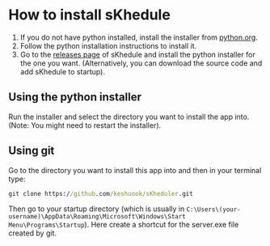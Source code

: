 # How to install sKhedule
1. If you do not have python installed, install the installer from [python.org](https://www.python.org/downloads/).
2. Follow the python installation instructions to install it.
3. Go to the [releases page](https://github.com/keshuook/sKheduler/releases) of sKhedule and install the python installer for the one you want. (Alternatively, you can download the source code and add sKhedule to startup).
## Using the python installer
Run the installer and select the directory you want to install the app into. (Note: You might need to restart the installer).
## Using git
Go to the directory you want to install this app into and then in your terminal type:
```cmd
git clone https://github.com/keshuook/sKheduler.git
```
Then go to your startup directory (which is usually in `C:\Users\(your-username)\AppData\Roaming\Microsoft\Windows\Start Menu\Programs\Startup`). Here create a shortcut for the server.exe file created by git.